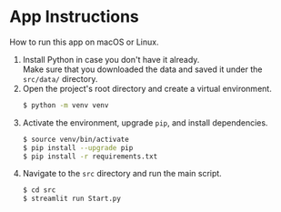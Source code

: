 # App Instructions
How to run this app on macOS or Linux.
1. Install Python in case you don't have it already.  
	Make sure that you downloaded the data and saved it under the `src/data/` directory.
1. Open the project's root directory and create a virtual environment.
	```bash
	$ python -m venv venv
	```
3. Activate the environment, upgrade `pip`, and install dependencies.
	```bash
	$ source venv/bin/activate
	$ pip install --upgrade pip
	$ pip install -r requirements.txt
	```
 4. Navigate to the `src` directory and run the main script.
	```bash
	$ cd src
	$ streamlit run Start.py
	```
